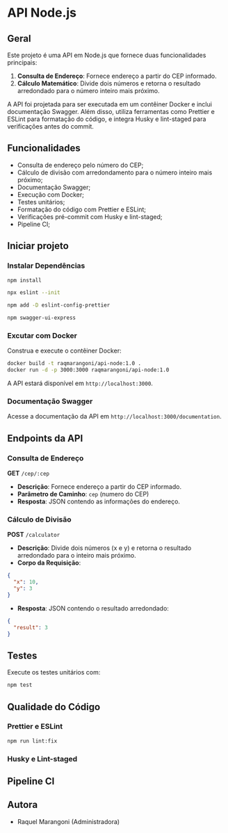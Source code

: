# API Node.js

## Geral

Este projeto é uma API em Node.js que fornece duas funcionalidades principais:

1. **Consulta de Endereço**: Fornece endereço a partir do CEP informado.
2. **Cálculo Matemático**: Divide dois números e retorna o resultado arredondado para o número inteiro mais próximo.

A API foi projetada para ser executada em um contêiner Docker e inclui documentação Swagger. Além disso, utiliza ferramentas como Prettier e ESLint para formatação do código, e integra Husky e lint-staged para verificações antes do commit.

## Funcionalidades

- Consulta de endereço pelo número do CEP;
- Cálculo de divisão com arredondamento para o número inteiro mais próximo;
- Documentação Swagger;
- Execução com Docker;
- Testes unitários;
- Formatação do código com Prettier e ESLint;
- Verificações pré-commit com Husky e lint-staged;
- Pipeline CI;

## Iniciar projeto

### Instalar Dependências

```bash
npm install
```

```bash
npx eslint --init
```

```bash
npm add -D eslint-config-prettier
```

```bash
npm swagger-ui-express
```

### Excutar com Docker

Construa e execute o contêiner Docker:

```bash
docker build -t raqmarangoni/api-node:1.0 .
docker run -d -p 3000:3000 raqmarangoni/api-node:1.0
```

A API estará disponível em `http://localhost:3000`.

### Documentação Swagger

Acesse a documentação da API em `http://localhost:3000/documentation`.

## Endpoints da API

### Consulta de Endereço

**GET** `/cep/:cep`

- **Descrição**: Fornece endereço a partir do CEP informado.
- **Parâmetro de Caminho**: `cep` (numero do CEP)
- **Resposta**: JSON contendo as informações do endereço.

### Cálculo de Divisão

**POST** `/calculator`

- **Descrição**: Divide dois números (x e y) e retorna o resultado arredondado para o inteiro mais próximo.
- **Corpo da Requisição**:

```json
{
  "x": 10,
  "y": 3
}
```

- **Resposta**: JSON contendo o resultado arredondado:

```json
{
  "result": 3
}
```

## Testes

Execute os testes unitários com:

```bash
npm test
```

## Qualidade do Código

### Prettier e ESLint

```bash
npm run lint:fix
```

### Husky e Lint-staged

## Pipeline CI

## Autora

- Raquel Marangoni (Administradora)
